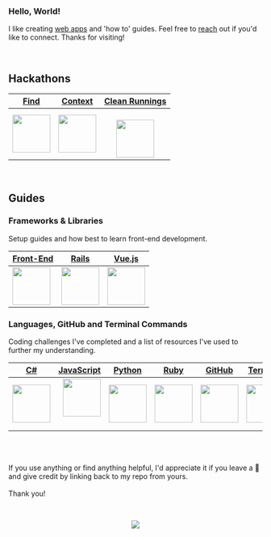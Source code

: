 ### Hello, World!

I like creating [web apps](https://adrianhards.github.io/) and 'how to' guides. Feel free to [reach](https://www.linkedin.com/in/adrianhards/) out if you'd like to connect. Thanks for visiting!

<br>

## Hackathons

| [Find](https://github.com/adrianHards/Find) | [Context](https://github.com/adrianHards/Context) | [Clean Runnings](https://github.com/sandiskolarczyk/clean-runnings) |
|------|---------|---------------|
| <a href="https://github.com/adrianHards/Find"><img src="https://hackforpeace.net/wp-content/uploads/2022/08/hfp-logo.svg" width="75" style="display: block; margin: auto;"></a> | <a href="https://github.com/adrianHards/Context"><img src="https://railshackathon.com/assets/logo-40db3df7fb921a1c743f64def8409805b0ad67179efca108b2ece831766b9bf9.svg" width="75" style="display: block; margin: auto;"></a> | &nbsp;&nbsp;&nbsp;&nbsp;&nbsp;<a href="https://github.com/sandiskolarczyk/clean-runnings"><img src="https://pbs.twimg.com/profile_images/1498241570549731328/lks7Ir_o_400x400.jpg" width="75" style="display: block; margin: auto;"></a> |

<br>

## Guides

### Frameworks & Libraries
Setup guides and how best to learn front-end development.

<div align="left"> 
 
| [Front-End](https://github.com/adrianHards/frontend-resources) | [Rails](https://github.com/adrianHards/rails-guide) | [Vue.js](https://github.com/adrianHards/vuejs-guide) |
|------|------|------|
| <a href="https://github.com/adrianHards/frontend-resources"><img src="https://upload.wikimedia.org/wikipedia/commons/b/bf/Front-end-logo-color%402x.png" width="75"> | <a href="https://github.com/adrianHards/rails-guide"><img src="https://cdn3.iconfinder.com/data/icons/popular-services-brands-vol-2/512/ruby-on-rails-512.png" width="75"></a> | <a href="https://github.com/adrianHards/vuejs-guide"><img src="https://upload.wikimedia.org/wikipedia/commons/thumb/9/95/Vue.js_Logo_2.svg/1920px-Vue.js_Logo_2.svg.png" width="75"></a> | 

### Languages, GitHub and Terminal Commands

Coding challenges I've completed and a list of resources I've used to further my understanding. 
 
| [C#](https://github.com/adrianHards/csharp-challenges) | [JavaScript](https://github.com/adrianHards/javascript-challenges) | [Python](https://github.com/adrianHards/python-challenges) | [Ruby](https://github.com/adrianHards/ruby-challenges) | [GitHub]() | [Terminal]()
|------|------|------|------|------| ------|
| <a href="https://github.com/adrianHards/csharp-challenges"><img src="https://upload.wikimedia.org/wikipedia/commons/thumb/b/bd/Logo_C_sharp.svg/1200px-Logo_C_sharp.svg.png" width="75"></a> | &nbsp; <a href="https://github.com/adrianHards/javascript-challenges"><img src="https://upload.wikimedia.org/wikipedia/commons/6/6a/JavaScript-logo.png?20120221235433" width="75"></a> &nbsp; | <a href="https://github.com/adrianHards/python-challenges"><img src="https://upload.wikimedia.org/wikipedia/commons/c/c3/Python-logo-notext.svg" width="75"></a> | <a href="https://github.com/adrianHards/ruby-challenges"><img src="https://upload.wikimedia.org/wikipedia/commons/7/73/Ruby_logo.svg" width="75"></a> | <a href="https://github.com/adrianHards/ruby-challenges"><img src="https://upload.wikimedia.org/wikipedia/commons/thumb/c/c2/GitHub_Invertocat_Logo.svg/1920px-GitHub_Invertocat_Logo.svg.png" width="75"> | <a href="https://github.com/adrianHards/ruby-challenges"><img src="https://upload.wikimedia.org/wikipedia/commons/3/31/ITerm2_v3.4_icon.png" width="75"> 

 
 
<!-- [![](https://badges.peiyuan.ch/leetcode/puiiyuen/ranking?label=LeetCode&logo=leetcode)](https://leetcode.com/adrianLeetCode)
<img src="https://badges.peiyuan.ch/leetcode/adrianLeetCode/solved?difficulty=all">
<img src="https://badges.peiyuan.ch/leetcode/adrianLeetCode/solved?difficulty=easy">
<img src="https://badges.peiyuan.ch/leetcode/adrianLeetCode/solved?difficulty=medium">
<img src="https://badges.peiyuan.ch/leetcode/adrianLeetCode/solved?difficulty=hard">
 -->
<br>
<br>

If you use anything or find anything helpful, I'd appreciate it if you leave a 🌟 and give credit by linking back to my repo from yours. 
<br><br>
Thank you!

</div>
 
<br>

<p align="center">
  <img src="https://visitor-badge.laobi.icu/badge?page_id=adrianhards" id="counter">
</p>




